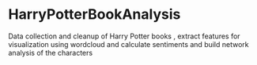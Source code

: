 # HarryPotterBookAnalysis
Data collection and cleanup of Harry Potter books , extract features for visualization using wordcloud  and calculate sentiments and build network analysis of the characters
